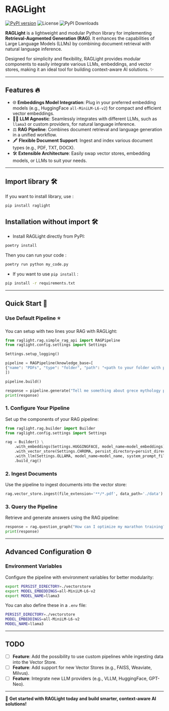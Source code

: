 # RAGLight

[![PyPI version](https://badge.fury.io/py/raglight.svg)](https://badge.fury.io/py/raglight)
![License](https://img.shields.io/github/license/Bessouat40/RAGLight)
![PyPI Downloads](https://img.shields.io/pypi/dm/raglight)

**RAGLight** is a lightweight and modular Python library for implementing **Retrieval-Augmented Generation (RAG)**. It enhances the capabilities of Large Language Models (LLMs) by combining document retrieval with natural language inference.

Designed for simplicity and flexibility, RAGLight provides modular components to easily integrate various LLMs, embeddings, and vector stores, making it an ideal tool for building context-aware AI solutions. ✨

---

## Features 🔥

- 🌐 **Embeddings Model Integration**: Plug in your preferred embedding models (e.g., HuggingFace `all-MiniLM-L6-v2`) for compact and efficient vector embeddings.
- 🧙🏽 **LLM Agnostic**: Seamlessly integrates with different LLMs, such as `llama3` or custom providers, for natural language inference.
- ⚖️ **RAG Pipeline**: Combines document retrieval and language generation in a unified workflow.
- 🖋️ **Flexible Document Support**: Ingest and index various document types (e.g., PDF, TXT, DOCX).
- 🛠️ **Extensible Architecture**: Easily swap vector stores, embedding models, or LLMs to suit your needs.

---

## Import library 🛠️

If you want to install library, use :

```bash
pip install raglight
```

## Installation without import 🛠️

- Install RAGLight directly from PyPI:

```bash
poetry install
```

Then you can run your code :

```bash
poetry run python my_code.py
```

- If you want to use `pip install` :

```bash
pip install -r requirements.txt
```

---

## Quick Start 🚀

### Use Default Pipeline ⭐️

You can setup with two lines your RAG with RAGLight:

```python
from raglight.rag.simple_rag_api import RAGPipeline
from raglight.config.settings import Settings

Settings.setup_logging()

pipeline = RAGPipeline(knowledge_base=[
{"name": "PDFs", "type": "folder", "path": "<path to your folder with pdf>/grece"},
])

pipeline.build()

response = pipeline.generate("Tell me something about grece mythology please")
print(response)
```

### **1. Configure Your Pipeline**

Set up the components of your RAG pipeline:

```python
from raglight.rag.builder import Builder
from raglight.config.settings import Settings

rag = Builder() \
    .with_embeddings(Settings.HUGGINGFACE, model_name=model_embeddings) \
    .with_vector_store(Settings.CHROMA, persist_directory=persist_directory, collection_name=collection_name) \
    .with_llm(Settings.OLLAMA, model_name=model_name, system_prompt_file=system_prompt_directory) \
    .build_rag()
```

### **2. Ingest Documents**

Use the pipeline to ingest documents into the vector store:

```python
rag.vector_store.ingest(file_extension='**/*.pdf', data_path='./data')
```

### **3. Query the Pipeline**

Retrieve and generate answers using the RAG pipeline:

```python
response = rag.question_graph("How can I optimize my marathon training?")
print(response)
```

---

## Advanced Configuration ⚙️

### Environment Variables

Configure the pipeline with environment variables for better modularity:

```bash
export PERSIST_DIRECTORY=./vectorstore
export MODEL_EMBEDDINGS=all-MiniLM-L6-v2
export MODEL_NAME=llama3
```

You can also define these in a `.env` file:

```bash
PERSIST_DIRECTORY=./vectorstore
MODEL_EMBEDDINGS=all-MiniLM-L6-v2
MODEL_NAME=llama3
```

---

## TODO

- [ ] **Feature**: Add the possibility to use custom pipelines while ingesting data into the Vector Store.
- [ ] **Feature**: Add support for new Vector Stores (e.g., FAISS, Weaviate, Milvus).
- [ ] **Feature**: Integrate new LLM providers (e.g., VLLM, HuggingFace, GPT-Neo).

---

🚀 **Get started with RAGLight today and build smarter, context-aware AI solutions!**
